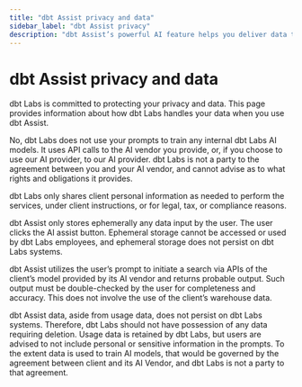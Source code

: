 ```yaml
--- 
title: "dbt Assist privacy and data" 
sidebar_label: "dbt Assist privacy" 
description: "dbt Assist’s powerful AI feature helps you deliver data that works." 
---
```


# dbt Assist privacy and data <Lifecycle status='beta'/>

dbt Labs is committed to protecting your privacy and data. This page provides information about how dbt Labs handles your data when you use dbt Assist.

<expandable alt_header="Is my data used by dbt Labs to train AI models?">
  
  No, dbt Labs does not use your prompts to train any internal dbt Labs AI models. It uses API calls to the AI vendor you provide, or, if you choose to use our AI provider, to our AI provider. dbt Labs is not a party to the agreement between you and your AI vendor, and cannot advise as to what rights and obligations it provides.

</expandable>

<expandable alt_header="Does dbt Labs share my personal data with third parties">

  dbt Labs only shares client personal information as needed to perform the services, under client instructions, or for legal, tax, or compliance reasons.

</expandable>

<expandable alt_header="Does dbt Assist store or use personal data?">

  dbt Assist only stores ephemerally any data input by the user. The user clicks the AI assist button. Ephemeral storage cannot be accessed or used by dbt Labs employees, and ephemeral storage does not persist on dbt Labs systems.

</expandable>

<expandable alt_header="Does dbt Assist access my warehouse data?">

  dbt Assist utilizes the user’s prompt to initiate a search via APIs of the client’s model provided by its AI vendor and returns probable output. Such output must be double-checked by the user for completeness and accuracy. This does not involve the use of the client’s warehouse data.

</expandable>

<expandable alt_header="Can dbt Assist data be deleted upon client written request?">

  dbt Assist data, aside from usage data, does not persist on dbt Labs systems. Therefore, dbt Labs should not have possession of any data requiring deletion. Usage data is retained by dbt Labs, but users are advised to not include personal or sensitive information in the prompts. To the extent data is used to train AI models, that would be governed by the agreement between client and its AI Vendor, and dbt Labs is not a party to that agreement.

</expandable>
